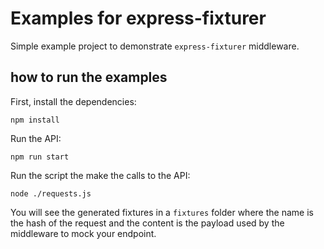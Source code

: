 # Examples for express-fixturer

Simple example project to demonstrate `express-fixturer` middleware.

## how to run the examples

First, install the dependencies:
```
npm install
```

Run the API:
```
npm run start
```

Run the script the make the calls to the API:
```
node ./requests.js
```

You will see the generated fixtures in a `fixtures` folder where the name is the hash of the request and the content is the payload used by the middleware to mock your endpoint.
